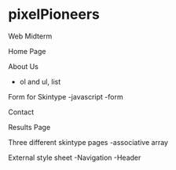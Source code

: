 # pixelPioneers
Web Midterm

Home Page

About Us
- ol and ul, list

Form for Skintype
-javascript
-form

Contact

Results Page

Three different skintype pages
-associative array

External style sheet
-Navigation
-Header
